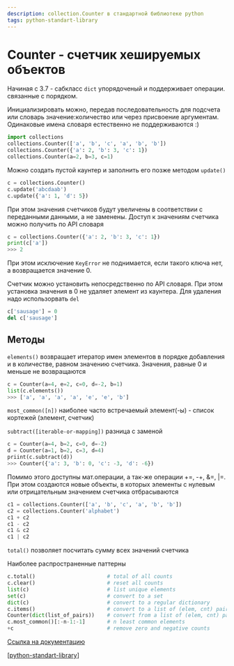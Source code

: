 ```yaml
---
description: collection.Counter в стандартной библиотеке python
tags: python-standart-library
---
```

# Counter - счетчик хешируемых объектов

Начиная с 3.7 - сабкласс `dict` упорядоченый и поддерживает операции. связанные с порядком.

Инициализировать можно, передав последовательность для подсчета или словарь значение:количество или через присвоение аргументам. Одинаковые имена словаря естественно не поддерживаются :)

```python
import collections
collections.Counter(['a', 'b', 'c', 'a', 'b', 'b'])
collections.Counter({'a': 2, 'b': 3, 'c': 1})
collections.Counter(a=2, b=3, c=1)
```

Можно создать пустой каунтер и заполнить его позже методом `update()`

```python
c = collections.Counter()
c.update('abcdaab')
c.update({'a': 1, 'd': 5})
```

При этом значения счетчиков будут увеличены в соответствии с переданными данными, а не заменены. Доступ к значениям счетчика можно получить по API словаря

```python
c = collections.Counter({'a': 2, 'b': 3, 'c': 1})
print(c['a'])
>>> 2
```

При этом исключение `KeyError` не поднимается, если такого ключа нет, а возвращается значение 0.

Счетчик можно установить непосредственно по API словаря. При этом установка значения в 0 не удаляет элемент из каунтера. Для удаления надо использорвать `del`

```python
c['sausage'] = 0
del c['sausage']  
```

## Методы

`elements()` возвращает итератор имен элементов в порядке добавления и в количестве, равном значению счетчика. Значения, равные 0 и меньше не возвращаются

```python
c = Counter(a=4, e=2, c=0, d=-2, b=1)
list(c.elements())
>>> ['a', 'a', 'a', 'a', 'e', 'e', 'b']
```

`most_common([n])` наиболее часто встречаемый элемент(-ы) - список кортежей (элемент, счетчик)

`subtract([iterable-or-mapping])` разница с заменой

```python
c = Counter(a=4, b=2, c=0, d=-2)
d = Counter(a=1, b=2, c=3, d=4)
priint(c.subtract(d))
>>> Counter({'a': 3, 'b': 0, 'c': -3, 'd': -6})
```

Помимо этого доступны мат.операции, а так-же операции +=, -+, &=, |=. При этом создаются новые объекты, в которых элементы с нулевым или отрицательным значением счетчика отбрасываются

```python
c1 = collections.Counter(['a', 'b', 'c', 'a', 'b', 'b'])
c2 = collections.Counter('alphabet')
c1 + c2
c1 - c2
c1 & c2
c1 | c2
```

`total()` позволяет посчитать сумму всех значений счетчика

Наиболее распространенные паттерны

```python
c.total()                       # total of all counts
c.clear()                       # reset all counts
list(c)                         # list unique elements
set(c)                          # convert to a set
dict(c)                         # convert to a regular dictionary
c.items()                       # convert to a list of (elem, cnt) pairs
Counter(dict(list_of_pairs))    # convert from a list of (elem, cnt) pairs
c.most_common()[:-n-1:-1]       # n least common elements
+c                              # remove zero and negative counts
```

[Ссылка на документацию](https://docs.python.org/3/library/collections.html#counter-objects)

[[python-standart-library]]

[//begin]: # "Autogenerated link references for markdown compatibility"
[python-standart-library]: ../lists/python-standart-library "Стандартная библиотека python - список заметок"
[//end]: # "Autogenerated link references"